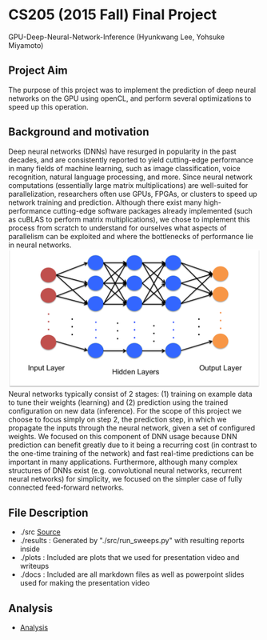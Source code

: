 # CS205 (2015 Fall) Final Project
GPU-Deep-Neural-Network-Inference
(Hyunkwang Lee, Yohsuke Miyamoto)

## Project Aim
The purpose of this project was to implement the prediction of deep neural networks on the GPU using openCL, and perform several optimizations to speed up this operation. 

## Background and motivation
Deep neural networks (DNNs) have resurged in popularity in the past decades, and are consistently reported to yield cutting-edge performance in many fields of machine learning, such as image classification, voice recognition, natural language processing, and more.  Since neural network computations (essentially large matrix multiplications) are well-suited for parallelization, researchers often use GPUs, FPGAs, or clusters to speed up network training and prediction. Although there exist many high-performance cutting-edge software packages already implemented (such as cuBLAS to perform matrix multiplications), we chose to implement this process from scratch to understand for ourselves what aspects of parallelism can be exploited and where the bottlenecks of performance lie in neural networks.
<img src="./Plots/DNN.png"/>
Neural networks typically consist of 2 stages: (1) training on example data to tune their weights (learning) and (2) prediction using the trained configuration on new data (inference). For the scope of this project we choose to focus simply on step 2, the prediction step, in which we propagate the inputs through the neural network, given a set of configured weights. We focused on this component of DNN usage because DNN prediction can benefit greatly due to it being a recurring cost (in contrast to the one-time training of the network) and fast real-time predictions can be important in many applications. Furthermore, although many complex structures of DNNs exist (e.g. convolutional neural networks, recurrent neural networks) for simplicity, we focused on the simpler case of fully connected feed-forward networks.

## File Description
- ./src [Source](https://github.com/ymiyamot/GPU-Deep-Neural-Network-Inference/tree/master/docs/FILE.md)
- ./results : Generated by "./src/run_sweeps.py" with resulting reports inside
- ./plots : Included are plots that we used for presentation video and writeups
- ./docs : Included are all markdown files as well as powerpoint slides used for making the presentation video

## Analysis
- [Analysis](https://github.com/ymiyamot/GPU-Deep-Neural-Network-Inference/tree/master/docs/ANALYSIS.md)
